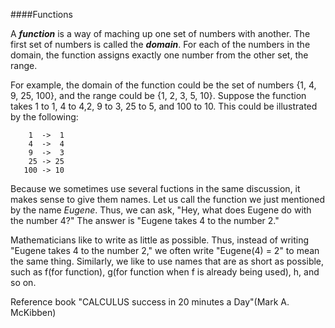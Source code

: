 ####Functions

A <i><b>function</b></i> is a way of maching up one set of numbers with another. The first set of numbers is called the <b><i>domain</i></b>. For each of the numbers in the domain, the function assigns exactly one number from the other set, the range.

For example, the domain of the function could be the set of numbers {1, 4, 9, 25, 100}, and the range could be {1, 2, 3, 5, 10}. Suppose the function takes 1 to 1, 4 to 4,2, 9 to 3, 25 to 5, and 100 to 10. This could be illustrated by the following:
```
    1  ->  1
    4  ->  4
    9  ->  3
    25 -> 25
   100 -> 10
```
   
Because we sometimes use several fuctions in the same discussion, it makes sense to give them names. Let us call the function we just mentioned by the name <i>Eugene</i>. Thus, we can ask, "Hey, what does Eugene do with the number 4?" The answer is "Eugene takes 4 to the number 2."

Mathematicians like to write as little as possible. Thus, instead of writing "Eugene takes 4 to the number 2," we often write "Eugene(4) = 2" to mean the same thing. Similarly, we like to use names that are as short as possible, such as f(for function), g(for function when f is already being used), h, and so on.


Reference book "CALCULUS success in 20 minutes a Day"(Mark A. McKibben)







